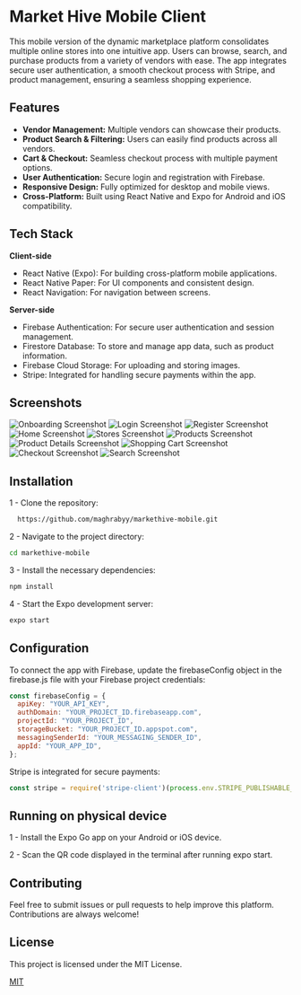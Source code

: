 
# Market Hive Mobile Client

This mobile version of the dynamic marketplace platform consolidates multiple online stores into one intuitive app. Users can browse, search, and purchase products from a variety of vendors with ease. The app integrates secure user authentication, a smooth checkout process with Stripe, and product management, ensuring a seamless shopping experience.
## Features

- **Vendor Management:** Multiple vendors can showcase their products.
- **Product Search & Filtering:** Users can easily find products across all vendors.
- **Cart & Checkout:** Seamless checkout process with multiple payment options.
- **User Authentication:** Secure login and registration with Firebase.
- **Responsive Design:** Fully optimized for desktop and mobile views.
- **Cross-Platform:** Built using React Native and Expo for Android and iOS compatibility.

## Tech Stack
  
**Client-side**

- React Native (Expo): For building cross-platform mobile applications.
- React Native Paper: For UI components and consistent design.
- React Navigation: For navigation between screens.

**Server-side**

- Firebase Authentication: For secure user authentication and session management.
- Firestore Database: To store and manage app data, such as product information.
- Firebase Cloud Storage: For uploading and storing images.
- Stripe: Integrated for handling secure payments within the app.
## Screenshots

![Onboarding Screenshot](screenshots/onboarding_screen.jpeg)
![Login Screenshot](screenshots/login_screen.jpeg)
![Register Screenshot](screenshots/register_screen.jpeg)
![Home Screenshot](screenshots/home_screen.jpeg)
![Stores Screenshot](screenshots/stores_screen.jpeg)
![Products Screenshot](screenshots/products_screen.jpeg)
![Product Details Screenshot](screenshots/product_detail_screen.jpeg)
![Shopping Cart Screenshot](screenshots/shopping_cart_screen.jpeg)
![Checkout Screenshot](screenshots/checkout_screen.jpeg)
![Search Screenshot](screenshots/search_screen.jpeg)

## Installation

1 - Clone the repository:

```bash
  https://github.com/maghrabyy/markethive-mobile.git
```
2 - Navigate to the project directory:

```bash
cd markethive-mobile
```

3 - Install the necessary dependencies:

```bash
npm install
```

4 - Start the Expo development server:

```bash
expo start
```
    
## Configuration

To connect the app with Firebase, update the firebaseConfig object in the firebase.js file with your Firebase project credentials:

```js
const firebaseConfig = {
  apiKey: "YOUR_API_KEY",
  authDomain: "YOUR_PROJECT_ID.firebaseapp.com",
  projectId: "YOUR_PROJECT_ID",
  storageBucket: "YOUR_PROJECT_ID.appspot.com",
  messagingSenderId: "YOUR_MESSAGING_SENDER_ID",
  appId: "YOUR_APP_ID",
};

```

Stripe is integrated for secure payments:
 ```js
 const stripe = require('stripe-client')(process.env.STRIPE_PUBLISHABLE_KEY);

 ```
## Running on physical device

1 - Install the Expo Go app on your Android or iOS device.

2 - Scan the QR code displayed in the terminal after running expo start.


## Contributing

Feel free to submit issues or pull requests to help improve this platform. Contributions are always welcome!




## License
This project is licensed under the MIT License.


[MIT](https://choosealicense.com/licenses/mit/)
